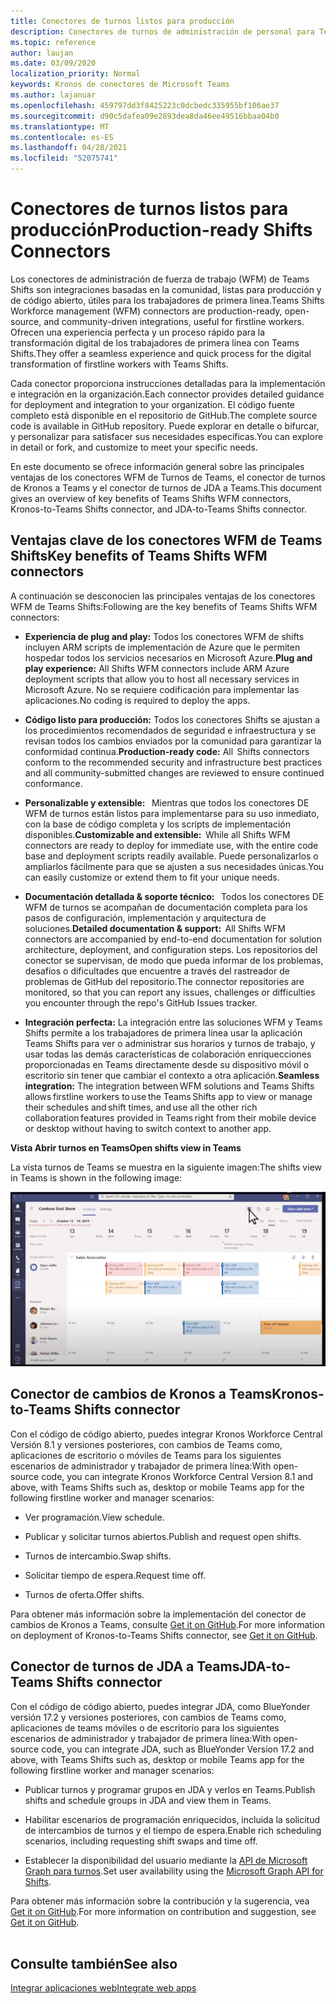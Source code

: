 ```yaml
---
title: Conectores de turnos listos para producción
description: Conectores de turnos de administración de personal para Teams
ms.topic: reference
author: laujan
ms.date: 03/09/2020
localization_priority: Normal
keywords: Kronos de conectores de Microsoft Teams
ms.author: lajanuar
ms.openlocfilehash: 459797dd3f8425223c0dcbedc335955bf106ae37
ms.sourcegitcommit: d90c5dafea09e2893dea8da46ee49516bbaa04b0
ms.translationtype: MT
ms.contentlocale: es-ES
ms.lasthandoff: 04/28/2021
ms.locfileid: "52075741"
---
```

# <a name="production-ready-shifts-connectors"></a><span data-ttu-id="ba591-104">Conectores de turnos listos para producción</span><span class="sxs-lookup"><span data-stu-id="ba591-104">Production-ready Shifts Connectors</span></span>  

<span data-ttu-id="ba591-105">Los conectores de administración de fuerza de trabajo (WFM) de Teams Shifts son integraciones basadas en la comunidad, listas para producción y de código abierto, útiles para los trabajadores de primera línea.</span><span class="sxs-lookup"><span data-stu-id="ba591-105">Teams Shifts Workforce management (WFM) connectors are production-ready, open-source, and community-driven integrations, useful for firstline workers.</span></span> <span data-ttu-id="ba591-106">Ofrecen una experiencia perfecta y un proceso rápido para la transformación digital de los trabajadores de primera línea con Teams Shifts.</span><span class="sxs-lookup"><span data-stu-id="ba591-106">They offer a seamless experience and quick process for the digital transformation of firstline workers with Teams Shifts.</span></span> 

<span data-ttu-id="ba591-107">Cada conector proporciona instrucciones detalladas para la implementación e integración en la organización.</span><span class="sxs-lookup"><span data-stu-id="ba591-107">Each connector provides detailed guidance for deployment and integration to your organization.</span></span> <span data-ttu-id="ba591-108">El código fuente completo está disponible en el repositorio de GitHub.</span><span class="sxs-lookup"><span data-stu-id="ba591-108">The complete source code is available in GitHub repository.</span></span> <span data-ttu-id="ba591-109">Puede explorar en detalle o bifurcar, y personalizar para satisfacer sus necesidades específicas.</span><span class="sxs-lookup"><span data-stu-id="ba591-109">You can explore in detail or fork, and customize to meet your specific needs.</span></span>   

<span data-ttu-id="ba591-110">En este documento se ofrece información general sobre las principales ventajas de los conectores WFM de Turnos de Teams, el conector de turnos de Kronos a Teams y el conector de turnos de JDA a Teams.</span><span class="sxs-lookup"><span data-stu-id="ba591-110">This document gives an overview of key benefits of Teams Shifts WFM connectors, Kronos-to-Teams Shifts connector, and JDA-to-Teams Shifts connector.</span></span>

## <a name="key-benefits-of-teams-shifts-wfm-connectors"></a><span data-ttu-id="ba591-111">Ventajas clave de los conectores WFM de Teams Shifts</span><span class="sxs-lookup"><span data-stu-id="ba591-111">Key benefits of Teams Shifts WFM connectors</span></span>

<span data-ttu-id="ba591-112">A continuación se desconocien las principales ventajas de los conectores WFM de Teams Shifts:</span><span class="sxs-lookup"><span data-stu-id="ba591-112">Following are the key benefits of Teams Shifts WFM connectors:</span></span>

* <span data-ttu-id="ba591-113">**Experiencia de plug and play:** Todos los conectores WFM de shifts incluyen ARM scripts de implementación de Azure que le permiten hospedar todos los servicios necesarios en Microsoft Azure.</span><span class="sxs-lookup"><span data-stu-id="ba591-113">**Plug and play experience:** All Shifts WFM connectors include ARM Azure deployment scripts that allow you to host all necessary services in Microsoft Azure.</span></span> <span data-ttu-id="ba591-114">No se requiere codificación para implementar las aplicaciones.</span><span class="sxs-lookup"><span data-stu-id="ba591-114">No coding is required to deploy the apps.</span></span>

* <span data-ttu-id="ba591-115">**Código listo para producción:** Todos los conectores Shifts se ajustan a los procedimientos recomendados de seguridad e infraestructura y se revisan todos los cambios enviados por la comunidad para garantizar la conformidad continua.</span><span class="sxs-lookup"><span data-stu-id="ba591-115">**Production-ready code:** All  Shifts connectors conform to the recommended security and infrastructure best practices and all community-submitted changes are reviewed to ensure continued conformance.</span></span>

* <span data-ttu-id="ba591-116">**Personalizable y extensible:**   Mientras que todos los conectores DE WFM de turnos están listos para implementarse para su uso inmediato, con la base de código completa y los scripts de implementación disponibles.</span><span class="sxs-lookup"><span data-stu-id="ba591-116">**Customizable and extensible:**  While all Shifts WFM connectors are ready to deploy for immediate use, with the entire code base and deployment scripts readily available.</span></span> <span data-ttu-id="ba591-117">Puede personalizarlos o ampliarlos fácilmente para que se ajusten a sus necesidades únicas.</span><span class="sxs-lookup"><span data-stu-id="ba591-117">You can easily customize or extend them to fit your unique needs.</span></span>

* <span data-ttu-id="ba591-118">**Documentación detallada & soporte técnico:**   Todos los conectores DE WFM de turnos se acompañan de documentación completa para los pasos de configuración, implementación y arquitectura de soluciones.</span><span class="sxs-lookup"><span data-stu-id="ba591-118">**Detailed documentation & support:**  All Shifts WFM connectors are accompanied by end-to-end documentation for solution architecture, deployment, and configuration steps.</span></span> <span data-ttu-id="ba591-119">Los repositorios del conector se supervisan, de modo que pueda informar de los problemas, desafíos o dificultades que encuentre a través del rastreador de problemas de GitHub del repositorio.</span><span class="sxs-lookup"><span data-stu-id="ba591-119">The connector repositories are monitored, so that you can report any issues, challenges or difficulties you encounter through the repo's GitHub Issues tracker.</span></span>

* <span data-ttu-id="ba591-120">**Integración perfecta:** La integración entre las soluciones WFM y Teams Shifts permite a los trabajadores de primera línea usar la aplicación Teams Shifts para ver o administrar sus horarios y turnos de trabajo, y usar todas las demás características de colaboración enriquecciones proporcionadas en Teams directamente desde su dispositivo móvil o escritorio sin tener que cambiar el contexto a otra aplicación.</span><span class="sxs-lookup"><span data-stu-id="ba591-120">**Seamless integration:** The integration between WFM solutions and Teams Shifts allows firstline workers to use the Teams Shifts app to view or manage their schedules and shift times, and use all the other rich collaboration features provided in Teams right from their mobile device or desktop without having to switch context to another app.</span></span>  

<span data-ttu-id="ba591-121">**Vista Abrir turnos en Teams**</span><span class="sxs-lookup"><span data-stu-id="ba591-121">**Open shifts view in Teams**</span></span> 

<span data-ttu-id="ba591-122">La vista turnos de Teams se muestra en la siguiente imagen:</span><span class="sxs-lookup"><span data-stu-id="ba591-122">The shifts view in Teams is shown in the following image:</span></span> 

![Turnos abiertos en Teams](../assets/images/teams-open-shifts-view.png)

## <a name="kronos-to-teams-shifts-connector"></a><span data-ttu-id="ba591-124">Conector de cambios de Kronos a Teams</span><span class="sxs-lookup"><span data-stu-id="ba591-124">Kronos-to-Teams Shifts connector</span></span>

<span data-ttu-id="ba591-125">Con el código de código abierto, puedes integrar Kronos Workforce Central Versión 8.1 y versiones posteriores, con cambios de Teams como, aplicaciones de escritorio o móviles de Teams para los siguientes escenarios de administrador y trabajador de primera línea:</span><span class="sxs-lookup"><span data-stu-id="ba591-125">With open-source code, you can integrate Kronos Workforce Central Version 8.1 and above, with Teams Shifts such as, desktop or mobile Teams app for the following firstline worker and manager scenarios:</span></span>

* <span data-ttu-id="ba591-126">Ver programación.</span><span class="sxs-lookup"><span data-stu-id="ba591-126">View schedule.</span></span>

* <span data-ttu-id="ba591-127">Publicar y solicitar turnos abiertos.</span><span class="sxs-lookup"><span data-stu-id="ba591-127">Publish and request open shifts.</span></span>

* <span data-ttu-id="ba591-128">Turnos de intercambio.</span><span class="sxs-lookup"><span data-stu-id="ba591-128">Swap shifts.</span></span>

* <span data-ttu-id="ba591-129">Solicitar tiempo de espera.</span><span class="sxs-lookup"><span data-stu-id="ba591-129">Request time off.</span></span>

* <span data-ttu-id="ba591-130">Turnos de oferta.</span><span class="sxs-lookup"><span data-stu-id="ba591-130">Offer shifts.</span></span>

<span data-ttu-id="ba591-131">Para obtener más información sobre la implementación del conector de cambios de Kronos a Teams, consulte [Get it on GitHub](https://aka.ms/KronosShiftsConnector).</span><span class="sxs-lookup"><span data-stu-id="ba591-131">For more information on deployment of Kronos-to-Teams Shifts connector, see [Get it on GitHub](https://aka.ms/KronosShiftsConnector).</span></span>

## <a name="jda-to-teams-shifts-connector"></a><span data-ttu-id="ba591-132">Conector de turnos de JDA a Teams</span><span class="sxs-lookup"><span data-stu-id="ba591-132">JDA-to-Teams Shifts connector</span></span>

<span data-ttu-id="ba591-133">Con el código de código abierto, puedes integrar JDA, como BlueYonder versión 17.2 y versiones posteriores, con cambios de Teams como, aplicaciones de teams móviles o de escritorio para los siguientes escenarios de administrador y trabajador de primera línea:</span><span class="sxs-lookup"><span data-stu-id="ba591-133">With open-source code, you can integrate JDA, such as BlueYonder Version 17.2 and above, with Teams Shifts  such as, desktop or mobile Teams app for the following firstline worker and manager scenarios:</span></span>

* <span data-ttu-id="ba591-134">Publicar turnos y programar grupos en JDA y verlos en Teams.</span><span class="sxs-lookup"><span data-stu-id="ba591-134">Publish shifts and schedule groups in JDA and view them in Teams.</span></span>

* <span data-ttu-id="ba591-135">Habilitar escenarios de programación enriquecidos, incluida la solicitud de intercambios de turnos y el tiempo de espera.</span><span class="sxs-lookup"><span data-stu-id="ba591-135">Enable rich scheduling scenarios, including requesting shift swaps and time off.</span></span>

* <span data-ttu-id="ba591-136">Establecer la disponibilidad del usuario mediante la [API de Microsoft Graph para turnos](/graph/api/resources/shift?view=graph-rest-beta&preserve-view=true).</span><span class="sxs-lookup"><span data-stu-id="ba591-136">Set user availability using the [Microsoft Graph API for Shifts](/graph/api/resources/shift?view=graph-rest-beta&preserve-view=true).</span></span>

<span data-ttu-id="ba591-137">Para obtener más información sobre la contribución y la sugerencia, vea [Get it on GitHub](https://aka.ms/JDAShiftsConnector).</span><span class="sxs-lookup"><span data-stu-id="ba591-137">For more information on contribution and suggestion, see [Get it on GitHub](https://aka.ms/JDAShiftsConnector).</span></span></br></br>

## <a name="see-also"></a><span data-ttu-id="ba591-138">Consulte también</span><span class="sxs-lookup"><span data-stu-id="ba591-138">See also</span></span>

[<span data-ttu-id="ba591-139">Integrar aplicaciones web</span><span class="sxs-lookup"><span data-stu-id="ba591-139">Integrate web apps</span></span>](~/samples/integrate-web-apps-overview.md)
